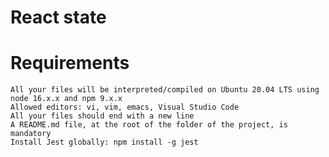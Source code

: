 # React state
# Requirements

    All your files will be interpreted/compiled on Ubuntu 20.04 LTS using node 16.x.x and npm 9.x.x
    Allowed editors: vi, vim, emacs, Visual Studio Code
    All your files should end with a new line
    A README.md file, at the root of the folder of the project, is mandatory
    Install Jest globally: npm install -g jest
